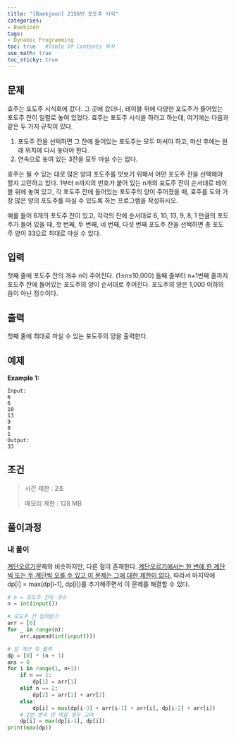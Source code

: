 ```yaml
---
title: "[Baekjoon] 2156번 포도주 시식"
categories: 
- Baekjoon
tags:
- Dynamic Programming
toc: true   #Table Of Contents 목차 
use_math: true
toc_sticky: true
---
```


## 문제

효주는 포도주 시식회에 갔다. 그 곳에 갔더니, 테이블 위에 다양한 포도주가 들어있는 포도주 잔이 일렬로 놓여 있었다. 효주는 포도주 시식을 하려고 하는데, 여기에는 다음과 같은 두 가지 규칙이 있다.

1. 포도주 잔을 선택하면 그 잔에 들어있는 포도주는 모두 마셔야 하고, 마신 후에는 원래 위치에 다시 놓아야 한다.
2. 연속으로 놓여 있는 3잔을 모두 마실 수는 없다.

효주는 될 수 있는 대로 많은 양의 포도주를 맛보기 위해서 어떤 포도주 잔을 선택해야 할지 고민하고 있다. 1부터 n까지의 번호가 붙어 있는 n개의 포도주 잔이 순서대로 테이블 위에 놓여 있고, 각 포도주 잔에 들어있는 포도주의 양이 주어졌을 때, 효주를 도와 가장 많은 양의 포도주를 마실 수 있도록 하는 프로그램을 작성하시오. 

예를 들어 6개의 포도주 잔이 있고, 각각의 잔에 순서대로 6, 10, 13, 9, 8, 1 만큼의 포도주가 들어 있을 때, 첫 번째, 두 번째, 네 번째, 다섯 번째 포도주 잔을 선택하면 총 포도주 양이 33으로 최대로 마실 수 있다.

## 입력

첫째 줄에 포도주 잔의 개수 n이 주어진다. (1≤n≤10,000) 둘째 줄부터 n+1번째 줄까지 포도주 잔에 들어있는 포도주의 양이 순서대로 주어진다. 포도주의 양은 1,000 이하의 음이 아닌 정수이다.

## 출력

첫째 줄에 최대로 마실 수 있는 포도주의 양을 출력한다.

## 예제

**Example 1:**

```
Input: 
6
6
10
13
9
8
1
Output: 
33
```

## 조건

> 시간 제한 : 2초
>
> 메모리 제한 : 128 MB

## 풀이과정

### 내 풀이

[계단오르기](https://leeyeongeol.github.io/baekjoon/Baekjoon-2579%EB%B2%88-%EA%B3%84%EB%8B%A8-%EC%98%A4%EB%A5%B4%EA%B8%B0/)문제와 비슷하지만, 다른 점이 존재한다. <u>계단오르기에서는 한 번에 한 계단씩 또는 두 계단씩 오를 수 있고 이 문제는 그에 대한 제한이 없다.</u> 따라서 마지막에 dp[i] = max(dp[i-1], dp[i])를 추가해주면서 이 문제를 해결할 수 있다.

```python
# n = 포도주 잔의 개수
n = int(input())

# 포도주 잔 입력받기
arr = [0]
for _ in range(n):
    arr.append(int(input()))

# 답 계산 및 출력
dp = [0] * (n + 1)
ans = 0
for i in range(1, n+1):
    if n == 1:
        dp[1] = arr[1]
    elif n == 2:
        dp[2] = arr[1] + arr[2]
    else:
        dp[i] = max(dp[i-3] + arr[i-1] + arr[i], dp[i-2] + arr[i])
    # 2번 연속 안 먹을 경우 고려
    dp[i] = max(dp[i-1], dp[i])     
print(max(dp))
```
